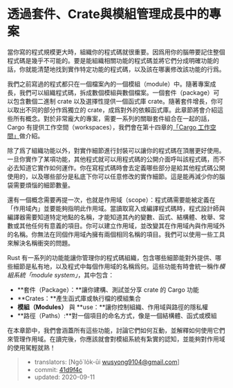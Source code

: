 # 透過套件、Crate與模組管理成長中的專案

當你寫的程式規模更大時，組織你的程式碼就很重要。因爲用你的腦帶要記住整個程式碼是幾乎不可能的。要是能組織相關功能的程式碼並將它們分成明確功能的話，你就能清楚地找到實作特定功能的程式碼，以及該在哪裏修改該功能的行爲。

我們之前寫過的程式都只在一個檔案內的一個模組（module）中。隨著專案成長，我們可以組織程式碼，拆成數個模組與數個檔案。一個套件（package）可以包含數個二進制 crate 以及選擇性提供一個函式庫 crate。隨著套件增長，你可以取出不同的部分作爲獨立的 crate，成爲對外的依賴函式庫。此章節將會介紹這些所有概念。對於非常龐大的專案，需要一系列的關聯套件組合在一起的話，Cargo 有提供工作空間（workspaces），我們會在第十四章的[「Cargo 工作空間」][workspaces]<!-- ignore -->做介紹。

除了爲了組織功能以外，對實作細節進行封裝可以讓你的程式碼在頂層更好使用。一旦你實作了某項功能，其他程式就可以用程式碼的公開介面呼叫該程式碼，而不必去知道它實作如何運作。你在寫程式碼時會去定義哪些部分是給其他程式碼公開使用的，以及哪些部分是私底下你可以任意修改的實作細節。這是能再減少你的腦袋需要煩惱的細節數量。

還有一個概念需要再提一次，也就是作用域（scope）：程式碼需要能被定義在「作用域內」並要能夠指明此作用域。當讀取寫入或編譯程式碼時，程式設計師與編譯器需要知道特定地點的名稱，才能知道其內的變數、函式、結構體、枚舉、常數或其他任何有意義的項目。你可以建立作用域，並改變其在作用域內與作用域外的名稱。你無法在同個作用域內擁有兩個相同名稱的項目。我們可以使用一些工具來解決名稱衝突的問題。

Rust 有一系列的功能能讓你管理你的程式碼組織，包含哪些細節能對外提供、哪些細節是私有地，以及程式中每個作用域的名稱爲何。這些功能有時會統一稱作*模組系統「module system」*，其中包含：

* **套件（Package）：**讓你建構、測試並分享 crate 的 Cargo 功能
* **Crates：**產生函式庫或執行檔的模組集合
* **模組（Modules）** 與 **use：**讓你控制組織、作用域與路徑的隱私權
* **路徑（Paths）:**對一個項目的命名方式，像是一個結構體、函式或模組

在本章節中，我們會涵蓋所有這些功能，討論它們如何互動，並解釋如何使用它們來管理作用域。在讀完後，你應該就會對模組系統有紮實的認知，並能夠對作用域的使用駕輕就熟！

[workspaces]: ch14-03-cargo-workspaces.html

> - translators: [Ngô͘ Io̍k-ūi <wusyong9104@gmail.com>]
> - commit: [41d9f4c](https://github.com/rust-lang/book/blob/41d9f4c9ae6ba07191f55338e864c713cd49a876/src/ch06-03-if-let.md)
> - updated: 2020-09-11
